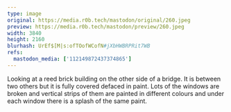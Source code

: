 ```yaml
---
type: image
original: https://media.r0b.tech/mastodon/original/260.jpeg
preview: https://media.r0b.tech/mastodon/preview/260.jpeg
width: 3840
height: 2160
blurhash: UrEf$[M|s:ofTOofWCofN#jXbHWBRPRit7WB
refs:
  mastodon_media: ['112149872437374865']
---
```


Looking at a reed brick building on the other side of a bridge. It is between two others but it is fully covered defaced in paint. Lots of the windows are broken and vertical strips of them are painted in different colours and under each window there is a splash of the same paint. 
